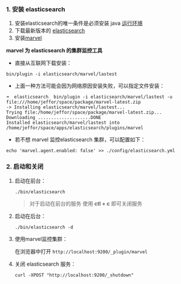 ### 1. 安装 elasticsearch

1. 安装elasticsearch的唯一条件是必须安装 java [运行环境](http://www.java.com)
2. 下载最新版本的 [elasticsearch](https://www.elastic.co/downloads/elasticsearch)
3. 安装[marvel](https://www.elastic.co/products/marvel)

 **marvel 为 elasticsearch 的集群监控工具**

  - 直接从互联网下载安装：
  ```
  bin/plugin -i elasticsearch/marvel/lastest
  ```
  -  上面一种方法可能会因为网络原因安装失败，可以指定文件安装：
  ```
  ➜  elasticsearch  bin/plugin -i elasticsearch/marvel/lastest -u file:///home/jeffor/space/package/marvel-latest.zip
-> Installing elasticsearch/marvel/lastest...
Trying file:/home/jeffor/space/package/marvel-latest.zip...
Downloading ....................DONE
Installed elasticsearch/marvel/lastest into /home/jeffor/space/apps/elasticsearch/plugins/marvel
  ```

 - 若不想 marvel 监控elasticsearch 集群，可以配置如下：
 ```
 echo 'marvel.agent.enabled: false' >> ./config/elasticsearch.yml
 ```

### 2. 启动和关闭

1. 启动在前台：
	```
	./bin/elasticsearch
	```
	> 对于启动在前台的服务 使用 **ctl + c** 即可关闭服务

2. 启动在后台：
	```
	./bin/elasticsearch -d
	```
3. 使用marvel监控集群：

   在浏览器中打开 `http://localhost:9200/_plugin/marvel`

4. 关闭 elasticsearch 服务：

    `curl -XPOST "http://localhost:9200/_shutdown"`